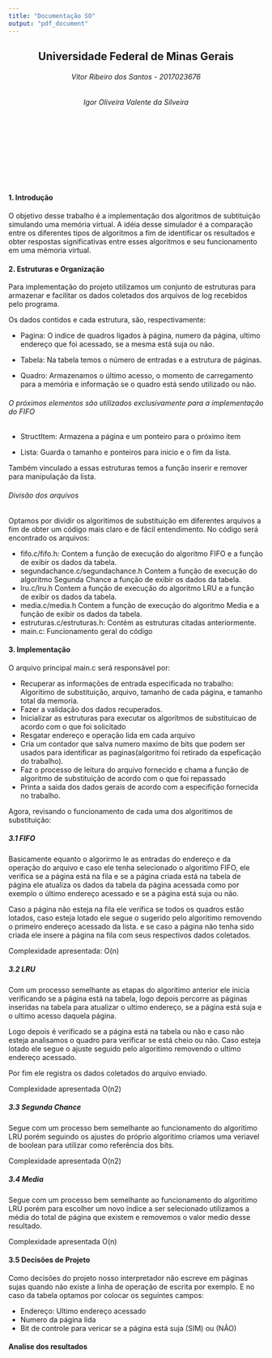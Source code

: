 ```yaml
---
title: "Documentação SO"
output: "pdf_document"
---
```


## <center> Universidade Federal de Minas Gerais </center>

###### <center> Vitor Ribeiro dos Santos - 2017023676
###### <center> Igor Oliveira Valente da Silveira 

<br><br><br><br><br><br><br>

#### 1. Introdução 

O objetivo desse trabalho é a implementação dos algoritmos de subtituição simulando uma memória virtual. A idéia desse simulador é a comparação entre os diferentes tipos de algoritmos a fim de identificar os resultados e obter respostas significativas entre esses algoritmos e seu funcionamento em uma mémoria virtual.

#### 2. Estruturas e Organização

Para implementação do projeto utilizamos um conjunto de estruturas para armazenar e facilitar os dados coletados dos arquivos de log recebidos pelo programa. 

Os dados contidos e cada estrutura, são, respectivamente:

* Pagina: O indice de quadros ligados à página, numero da página, ultimo endereço que foi acessado, se a mesma está suja ou não.

* Tabela: Na tabela temos o número de entradas e a estrutura de páginas.

* Quadro: Armazenamos o último acesso, o momento de carregamento para a memória e informação se o quadro está sendo utilizado ou não.

###### O próximos elementos são utilizados exclusivamente para a implementação do FIFO

* StructItem: Armazena a página e um ponteiro para o próximo item

* Lista: Guarda o tamanho e ponteiros para inicio e o fim da lista.

Também vinculado a essas estruturas temos a função inserir e remover para manipulação da lista.

###### Divisão dos arquivos

Optamos por dividir os algoritimos de substituição em diferentes arquivos a fim de obter um código
mais claro e de fácil entendimento. No código será encontrado os arquivos:

* fifo.c/fifo.h: Contem a função de execução do algoritmo FIFO e a função de exibir os dados da tabela.
* segundachance.c/segundachance.h Contem a função de execução do algoritmo Segunda Chance a função de exibir os dados da tabela.
* lru.c/lru.h Contem a função de execução do algoritmo LRU e a função de exibir os dados da tabela.
* media.c/media.h Contem a função de execução do algoritmo Media e a função de exibir os dados da tabela.
* estruturas.c/estruturas.h: Contém as estruturas citadas anteriormente.
* main.c: Funcionamento geral do código

#### 3. Implementação

O arquivo principal main.c será responsável por:

* Recuperar as informações de entrada especificada no trabalho: Algoritimo de substituição, arquivo, tamanho de cada página, e tamanho total da memoria.
* Fazer a validação dos dados recuperados.
* Inicializar as estruturas para executar os algoritmos de substituicao de acordo com o que foi solicitado
* Resgatar endereço e operação lida em cada arquivo
* Cria um contador que salva numero maximo de bits que podem ser usados para identificar as paginas(algoritmo foi retirado da espeficação do trabalho).
* Faz o processo de leitura do arquivo fornecido e chama a função de algoritmo de substituição de acordo com o que foi repassado
* Printa a saida dos dados gerais de acordo com a especifição fornecida no trabalho.

Agora, revisando o funcionamento de cada uma dos algoritimos de substituição:

##### 3.1 FIFO

Basicamente equanto o algorirmo le as entradas do endereço e da operação do arquivo e caso ele tenha selecionado o algoritimo FIFO, ele verifica se a página está na fila e se a página criada está na tabela de página ele atualiza os dados da tabela da página acessada como por exemplo o último endereço acessado e se a página está suja ou não.

Caso a página não esteja na fila ele verifica se todos os quadros estão lotados, caso esteja lotado ele segue o sugerido pelo algoritimo removendo o primeiro endereço acessado da lista. e se caso a página não tenha sido criada ele insere a página na fila com seus respectivos dados coletados.

Complexidade apresentada: O(n)

##### 3.2 LRU

Com um processo semelhante as etapas do algoritimo anterior ele inicia verificando se a página está na tabela, logo depois percorre as páginas inseridas na tabela para atualizar o ultimo endereço, se a página está suja e o ultimo acesso daquela página.

Logo depois é verificado se a página está na tabela ou não e caso não esteja analisamos o quadro para verificar se está cheio ou não. Caso esteja lotado ele segue o ajuste seguido pelo algoritimo removendo o ultimo endereço acessado.

Por fim ele registra os dados coletados do arquivo enviado.

Complexidade apresentada O(n2)

##### 3.3 Segunda Chance

Segue com um processo bem semelhante ao funcionamento do algoritimo LRU porém seguindo os ajustes do próprio algoritimo criamos uma veriavel de boolean para utilizar como referência dos bits.

Complexidade apresentada O(n2)

##### 3.4 Media

Segue com um processo bem semelhante ao funcionamento do algoritimo LRU porém para escolher um novo indice a ser selecionado utilizamos a média do total de página que existem e removemos o valor medio desse resultado.

Complexidade apresentada O(n)

#### 3.5 Decisões de Projeto

Como decisões do projeto nosso interpretador não escreve em páginas sujas quando não existe a linha de operação de escrita por exemplo. E no caso da tabela optamos por colocar os seguintes campos:

* Endereço: Ultimo endereço acessado 
* Numero da página lida
* Bit de controle para vericar se a página está suja (SIM) ou (NÃO)

#### Analise dos resultados
